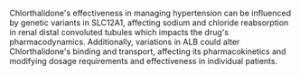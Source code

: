 Chlorthalidone's effectiveness in managing hypertension can be influenced by genetic variants in SLC12A1, affecting sodium and chloride reabsorption in renal distal convoluted tubules which impacts the drug's pharmacodynamics. Additionally, variations in ALB could alter Chlorthalidone's binding and transport, affecting its pharmacokinetics and modifying dosage requirements and effectiveness in individual patients.